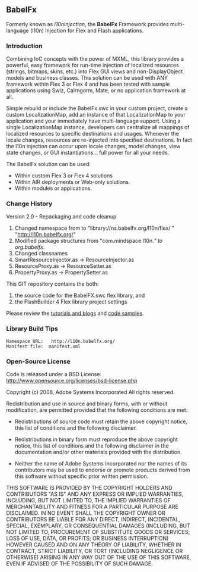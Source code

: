 ## BabelFx 

Formerly known as *l10nInjection*, the **BabelFx** Framework provides multi-language (l10n) Injection for Flex and Flash applications. 

### Introduction

Combining IoC concepts with the power of MXML, this library provides a powerful, easy framework for run-time 
injection of localized resources (strings, bitmaps, skins, etc.) into Flex GUI views and non-DisplayObject models 
and business classes. This solution can be used with ANY framework within Flex 3 or Flex 4 and has been tested 
with sample applications using Swiz, Cairngorm, Mate, or no application framework at all. 

Simple rebuild or include the BabelFx.swc in your custom project, create a custom LocalizationMap, add an 
instance of that LocalizationMap to your application and your immediately have multi-language support. Using a 
single LocalizationMap instance, developers can centralize all mappings of localized resources to specific 
destinations and usages. Whenever the locale changes, resources are re-injected into specified destinations. In fact 
the l10n injection can occur upon locale changes, model changes, view state changes, or GUI instantiations... 
full power for all your needs. 

The BabelFx solution can be used:

- Within custom Flex 3 or Flex 4 solutions 
- Within AIR deployments or Web-only solutions. 
- Within modules or applications.


### Change History

Version 2.0 - Repackaging and code cleanup

1. Changed namespace from to "library://ns.babelfx.org/l10n/flex/ " "http://l10n.babelfx.org/"
2. Modified package structures from "com.mindspace.l10n.*" to org.babelfx.*
3. Changed classnames
  1. SmartResourceInjector.as -> ResourceInjector.as
  2. ResourceProxy.as -> ResourceSetter.as
  3. PropertyProxy.as -> PropertySetter.as


This GIT repository contains the both: 

1. the source code for the BabelFX.swc flex library, and 
2. the FlashBuilder 4 Flex library project settings  

Please review the [tutorials and blogs](http://www.gridlinked.info) and [code samples](http://github.com/ThomasBurleson/l10nInjection_Samples/wiki). 


### Library Build Tips

    Namespace URL:   http://l10n.babelfx.org/
    Manifest file:  manifest.xml

### Open-Source License

Code is released under a BSD License:
http://www.opensource.org/licenses/bsd-license.php

Copyright (c) 2008, Adobe Systems Incorporated
All rights reserved.

Redistribution and use in source and binary forms, with or without
modification, are permitted provided that the following conditions are
met:

* Redistributions of source code must retain the above copyright notice,
  this list of conditions and the following disclaimer.

* Redistributions in binary form must reproduce the above copyright
  notice, this list of conditions and the following disclaimer in the
  documentation and/or other materials provided with the distribution.

* Neither the name of Adobe Systems Incorporated nor the names of its
  contributors may be used to endorse or promote products derived from
  this software without specific prior written permission.

THIS SOFTWARE IS PROVIDED BY THE COPYRIGHT HOLDERS AND CONTRIBUTORS "AS
IS" AND ANY EXPRESS OR IMPLIED WARRANTIES, INCLUDING, BUT NOT LIMITED TO,
THE IMPLIED WARRANTIES OF MERCHANTABILITY AND FITNESS FOR A PARTICULAR
PURPOSE ARE DISCLAIMED. IN NO EVENT SHALL THE COPYRIGHT OWNER OR
CONTRIBUTORS BE LIABLE FOR ANY DIRECT, INDIRECT, INCIDENTAL, SPECIAL,
EXEMPLARY, OR CONSEQUENTIAL DAMAGES (INCLUDING, BUT NOT LIMITED TO,
PROCUREMENT OF SUBSTITUTE GOODS OR SERVICES; LOSS OF USE, DATA, OR
PROFITS; OR BUSINESS INTERRUPTION) HOWEVER CAUSED AND ON ANY THEORY OF
LIABILITY, WHETHER IN CONTRACT, STRICT LIABILITY, OR TORT (INCLUDING
NEGLIGENCE OR OTHERWISE) ARISING IN ANY WAY OUT OF THE USE OF THIS
SOFTWARE, EVEN IF ADVISED OF THE POSSIBILITY OF SUCH DAMAGE.